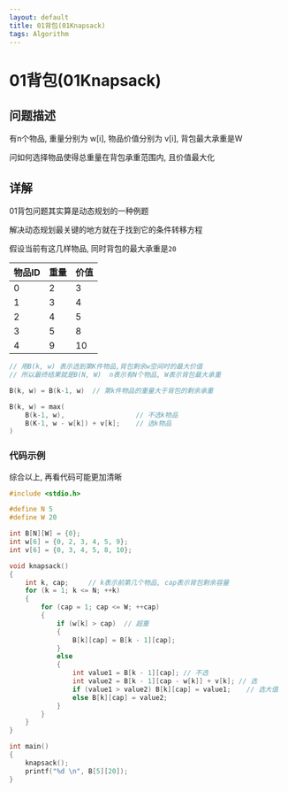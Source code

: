 ```yaml
---
layout: default
title: 01背包(01Knapsack)
tags: Algorithm
---
```


# 01背包(01Knapsack)

## 问题描述

有n个物品, 重量分别为 w[i], 物品价值分别为 v[i], 背包最大承重是W

问如何选择物品使得总重量在背包承重范围内, 且价值最大化

## 详解

01背包问题其实算是动态规划的一种例题

解决动态规划最关键的地方就在于找到它的条件转移方程

假设当前有这几样物品, 同时背包的最大承重是`20`

物品ID | 重量 | 价值
--- | --- | ---
0 | 2 | 3
1 | 3 | 4
2 | 4 | 5
3 | 5 | 8
4 | 9 | 10

```cpp
// 用B(k, w) 表示选到第K件物品,背包剩余w空间时的最大价值
// 所以最终结果就是B(N, W)  n表示有N个物品, W表示背包最大承重

B(k, w) = B(k-1, w)  // 第k件物品的重量大于背包的剩余承重

B(k, w) = max(
    B(k-1, w),                  // 不选k物品
    B(K-1, w - w[k]) + v[k];    // 选k物品
)
```

### 代码示例

综合以上, 再看代码可能更加清晰

```c
#include <stdio.h>

#define N 5
#define W 20

int B[N][W] = {0};
int w[6] = {0, 2, 3, 4, 5, 9};
int v[6] = {0, 3, 4, 5, 8, 10};

void knapsack()
{
    int k, cap;     // k表示前第几个物品, cap表示背包剩余容量
    for (k = 1; k <= N; ++k)
    {
        for (cap = 1; cap <= W; ++cap)
        {
            if (w[k] > cap)  // 超重
            {
                B[k][cap] = B[k - 1][cap];
            }
            else
            {
                int value1 = B[k - 1][cap]; // 不选
                int value2 = B[k - 1][cap - w[k]] + v[k]; // 选
                if (value1 > value2) B[k][cap] = value1;    // 选大值
                else B[k][cap] = value2;
            }
        }
    }
}

int main()
{
    knapsack();
    printf("%d \n", B[5][20]);
}

```